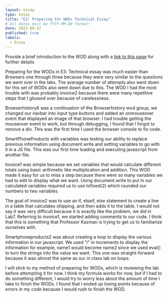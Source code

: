 ```yaml
---
layout: essay
type: essay
title: "E3: Preparing for WODs Technical Essay"
# All dates must be YYYY-MM-DD format!
date: 2022-09-27
published: true
labels:
  - Essay
---
```



<body>

<p>Provide a brief introduction to the WOD along with a <a href="https://dport96.github.io/ITM352/morea/060.expressions-operators/experience-preparing-for-WOD.html">link to this page</a> for further details</p>

<p>Preparing for the WODs in E3: Technical essay was much easier than Browsers one through three because they were very similar to the questions we went over in the labs. The average number of attempts also went down for this set of WODs also went down due to this. The WOD I had the most trouble with was probably invoice2 because there were many repetitive steps that I glossed over because of carelessness. </p>
 
<p>Browserhistory6 was a continuation of the Browserhistory wod group, we changed our navbar into input type buttons and added an onmouseover event that displayed an image of that browser. I had trouble getting the mouseover event to work, but through debugging, I found that I forgot to remove a div. This was the first time I used the browser console to fix code.</p>

<p> SmartPhoneProducts with variables was testing our ability to replace previous information using document.write and setting variables to go with it in a JS file. This was our first time loading and executing javascript from another file. </p>
  
<p> Invoice1 was simple because we set variables that would calculate different totals using basic arithmetic like multiplication and addition. This WOD made it easy for us to miss a step because there were so many variables we had to edit to display what we want. Using document.write to put in our calculated variables required us to use tofixed(2) which rounded our numbers to two variables.</p>

<p>The goal of invoice2 was to use an if, elseif, else statement to create a line in a table that calculates shipping, and then adds it to the table. I would not say it was very difficult because it is exactly like the problem, we did in Lab7. Referring to invoice1, we started adding comments to our code. I think that this is something that Professor Kazman is trying to get us to familiarize ourselves with.</p>

<p>Smartphoneproducts2 was about creating a loop to display the various information in our javascript. We used "i" in increments to display the information for example, name1 would become name2 since we used eval() to turn the strings into the value we want. This one was straight-forward because it was almost the same as our in class lab on loops.</p>

<p>I will stick to my method of preparing for WODs, which is reviewing the lab before attempting it for now. I think my formula works for now, but if I had to do something different, I would try to worry less about the amount of time I take to finish the WODs. I found that I ended up losing points because of errors in my code because I would rush to finish the WOD.</p>

</body>
